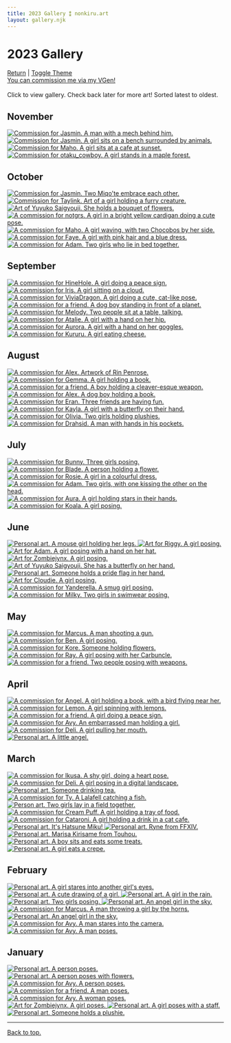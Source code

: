 ```yaml
---
title: 2023 Gallery ⁑ nonkiru.art
layout: gallery.njk
---
```

<!-- bulk resize 300 height -->
<h1>2023 Gallery</h1>
<a href="/art/">Return</a> | <a href="#" id="theme-toggle" onclick="modeSwitcher()">Toggle Theme</a>
<br><a href="https://vgen.co/nonkiru">You can commission me via my VGen!</a>
<br>
<br>Click to view gallery. Check back later for more art! Sorted latest to oldest.
<div class="gallery">
<h2>November</h2>
<a href="../assets/artwork/2023/graham.png" data-fancybox="gallery" data-caption="Commission for Marcus. A man with a mech behind him.">
    <img src="../assets/artwork/2023/low/graham.png" alt="Commission for Jasmin. A man with a mech behind him." />
</a>

<a href="../assets/artwork/2023/jasmin_2.png" data-fancybox="gallery" data-caption="Commission for Jasmin. A girl sits on a bench surrounded by animals.">
    <img src="../assets/artwork/2023/low/jasmin_2.png" alt="Commission for Jasmin. A girl sits on a bench surrounded by animals." />
</a>

<a href="../assets/artwork/2023/maho.png" data-fancybox="gallery" data-caption="Commission for Maho. A girl sits at a cafe at sunset.">
    <img src="../assets/artwork/2023/low/maho.png" alt="Commission for Maho. A girl sits at a cafe at sunset." />
</a>

<a href="../assets/artwork/2023/otaku.png" data-fancybox="gallery" data-caption="Commission for otaku_cowboy. A girl stands in a maple forest.">
    <img src="../assets/artwork/2023/low/otaku.png" alt="Commission for otaku_cowboy. A girl stands in a maple forest." />
</a>

<h2>October</h2>
<a href="../assets/artwork/2023/jasmin.png" data-fancybox="gallery" data-caption="Commission for Jasmin. Two Miqo'te embrace each other.">
    <img src="../assets/artwork/2023/low/jasmin.png" alt="Commission for Jasmin. Two Miqo'te embrace each other." />
</a>

<a href="../assets/artwork/2023/taylink.png" data-fancybox="gallery" data-caption="Commission for Taylink. Art of a girl holding a furry creature.">
    <img src="../assets/artwork/2023/low/taylink.png" alt="Commission for Taylink. Art of a girl holding a furry creature." />
</a>

<a href="../assets/artwork/2023/yuyuko_2.png" data-fancybox="gallery" data-caption="Art of Yuyuko Saigyouji. She holds a bouquet of flowers.">
    <img src="../assets/artwork/2023/low/yuyuko_2.png" alt="Art of Yuyuko Saigyouji. She holds a bouquet of flowers." />
</a>

<a href="../assets/artwork/2023/notgrs.png" data-fancybox="gallery" data-caption="A commission for notgrs. A girl in a bright yellow cardigan doing a cute pose.">
    <img src="../assets/artwork/2023/low/notgrs.png" alt="A commission for notgrs. A girl in a bright yellow cardigan doing a cute pose." />
</a>

<a href="../assets/artwork/2023/ramen.png" data-fancybox="gallery" data-caption="A commission for Maho. A girl waving, with two Chocobos by her side.">
    <img src="../assets/artwork/2023/low/ramen.png" alt="A commission for Maho. A girl waving, with two Chocobos by her side." />
</a>

<a href="../assets/artwork/2023/faye.png" data-fancybox="gallery" data-caption="A commission for Faye. A girl with pink hair and a blue dress.">
    <img src="../assets/artwork/2023/low/faye.png" alt="A commission for Faye. A girl with pink hair and a blue dress."/>
</a>

<a href="../assets/artwork/2023/adam_4.png" data-fancybox="gallery" data-caption="A commission for Adam. Two girls who lie in bed together.">
    <img src="../assets/artwork/2023/low/adam_4.png" alt="A commission for Adam. Two girls who lie in bed together."/>
</a>

<h2>September</h2>
<a href="../assets/artwork/2023/hine.png" data-fancybox="gallery" data-caption="A commission for HineHole. A girl doing a peace sign.">
    <img src="../assets/artwork/2023/low/hine.png" alt="A commission for HineHole. A girl doing a peace sign."/>
</a>

<a href="../assets/artwork/2023/iris.png" data-fancybox="gallery" data-caption="A commission for Iris. A girl sitting on a cloud.">
    <img src="../assets/artwork/2023/low/iris.png" alt="A commission for Iris. A girl sitting on a cloud."/>
</a>

<a href="../assets/artwork/2023/vivia.png" data-fancybox="gallery" data-caption="A commission for ViviaDragon. A girl doing a cute, cat-like pose.">
    <img src="../assets/artwork/2023/low/vivia.png" alt="A commission for ViviaDragon. A girl doing a cute, cat-like pose."/>
</a>

<a href="../assets/artwork/2023/ryuji.png" data-fancybox="gallery" data-caption="A commission for a friend. A dog boy standing in front of a planet.">
    <img src="../assets/artwork/2023/low/ryuji.png" alt="A commission for a friend. A dog boy standing in front of a planet."/>
</a>

<a href="../assets/artwork/2023/melody.png" data-fancybox="gallery" data-caption="A commission for Melody. Two people sit at a table, talking.">
    <img src="../assets/artwork/2023/low/melody.png" alt="A commission for Melody. Two people sit at a table, talking."/>
</a>

<a href="../assets/artwork/2023/atalie.png" data-fancybox="gallery" data-caption="A commission for Atalie. A girl with a hand on her hip.">
    <img src="../assets/artwork/2023/low/atalie.png" alt="A commission for Atalie. A girl with a hand on her hip."/>
</a>

<a href="../assets/artwork/2023/aurora.png" data-fancybox="gallery" data-caption="A commission for Aurora. A girl with a hand on her goggles.">
    <img src="../assets/artwork/2023/low/aurora.png" alt="A commission for Aurora. A girl with a hand on her goggles."/>
</a>

<a href="../assets/artwork/2023/kururu.png" data-fancybox="gallery" data-caption="A commission for Kururu. A girl eating cheese.">
    <img src="../assets/artwork/2023/low/kururu.png" alt="A commission for Kururu. A girl eating cheese."/>
</a>

<h2>August</h2>
<a href="../assets/artwork/2023/rin.png" data-fancybox="gallery" data-caption="A commission for Alex. Artwork of Rin Penrose.">
    <img src="../assets/artwork/2023/low/rin.png" alt="A commission for Alex. Artwork of Rin Penrose."/>
</a>

<a href="../assets/artwork/2023/gemma.png" data-fancybox="gallery" data-caption="A commission for Gemma. A girl holding a book.">
    <img src="../assets/artwork/2023/low/gemma.png" alt="A commission for Gemma. A girl holding a book."/>
</a>

<a href="../assets/artwork/2023/ethan.png" data-fancybox="gallery" data-caption="A commission for a friend. A boy holding a cleaver-esque weapon.">
    <img src="../assets/artwork/2023/low/ethan.png" alt="A commission for a friend. A boy holding a cleaver-esque weapon."/>
</a>

<a href="../assets/artwork/2023/alex.png" data-fancybox="gallery" data-caption="A commission for Alex. A dog boy holding a book.">
    <img src="../assets/artwork/2023/low/alex.png" alt="A commission for Alex. A dog boy holding a book."/>
</a>

<a href="../assets/artwork/2023/eran.png" data-fancybox="gallery" data-caption="A commission for Eran. Three friends are having fun.">
    <img src="../assets/artwork/2023/low/eran.png" alt="A commission for Eran. Three friends are having fun."/>
</a>

<a href="../assets/artwork/2023/kayla.png" data-fancybox="gallery" data-caption="A commission for Kayla. A girl with a butterfly on their hand.">
    <img src="../assets/artwork/2023/low/kayla.png" alt="A commission for Kayla. A girl with a butterfly on their hand."/>
</a>

<a href="../assets/artwork/2023/sanrio.png" data-fancybox="gallery" data-caption="A commission for Olivia. Two girls holding plushies.">
    <img src="../assets/artwork/2023/low/sanrio.png" alt="A commission for Olivia. Two girls holding plushies."/>
</a>

<a href="../assets/artwork/2023/drahsid.png" data-fancybox="gallery" data-caption="A commission for Drahsid. A man with hands in his pockets.">
    <img src="../assets/artwork/2023/low/drahsid.png" alt="A commission for Drahsid. A man with hands in his pockets."/>
</a>

<h2>July</h2>
<a href="../assets/artwork/2023/bunny.png" data-fancybox="gallery" data-caption="A commission for Bunny. Three girls posing.">
    <img src="../assets/artwork/2023/low/bunny.png" alt="A commission for Bunny. Three girls posing."/>
</a>

<a href="../assets/artwork/2023/blade.png" data-fancybox="gallery" data-caption="A commission for Blade. A person holding a flower.">
    <img src="../assets/artwork/2023/low/blade.png" alt="A commission for Blade. A person holding a flower."/>
</a>

<a href="../assets/artwork/2023/rosie.png" data-fancybox="gallery" data-caption="A commission for Rosie. A girl in a colourful dress.">
    <img src="../assets/artwork/2023/low/rosie.png" alt="A commission for Rosie. A girl in a colourful dress."/>
</a>

<a href="../assets/artwork/2023/adam_3.png" data-fancybox="gallery" data-caption="A commission for Adam. Two girls, with one kissing the other on the head.">
    <img src="../assets/artwork/2023/low/adam_3.png" alt="A commission for Adam. Two girls, with one kissing the other on the head.""/>
</a>

<a href="../assets/artwork/2023/aura.png" data-fancybox="gallery" data-caption="A commission for Aura. A girl holding stars in their hands.">
    <img src="../assets/artwork/2023/low/aura.png" alt="A commission for Aura. A girl holding stars in their hands."/>
</a>

<a href="../assets/artwork/2023/koala.png" data-fancybox="gallery" data-caption="A commission for Koala. A girl posing.">
    <img src="../assets/artwork/2023/low/koala.png" alt="A commission for Koala. A girl posing."/>
</a>

<h2>June</h2>
<a href="../assets/artwork/2023/mouse.png" data-fancybox="gallery" data-caption="Personal art. A mouse girl holding her legs.">
    <img src="../assets/artwork/2023/low/mouse.png" alt="Personal art. A mouse girl holding her legs."/>
</a>

<a href="../assets/artwork/2023/riggy.png" data-fancybox="gallery" data-caption="Art for Riggy. A girl posing.">
    <img src="../assets/artwork/2023/low/riggy.png" alt="Art for Riggy. A girl posing."/>
</a>

<a href="../assets/artwork/2023/adam.png" data-fancybox="gallery" data-caption="Art for Adam. A girl posing with a hand on her hat.">
    <img src="../assets/artwork/2023/low/adam.png" alt="Art for Adam. A girl posing with a hand on her hat."/>
</a>

<a href="../assets/artwork/2023/izumi.png" data-fancybox="gallery" data-caption="Art for Zombiejynx. A girl posing.">
    <img src="../assets/artwork/2023/low/izumi.png" alt="Art for Zombiejynx. A girl posing."/>
</a>

<a href="../assets/artwork/2023/yuyuko.png" data-fancybox="gallery" data-caption="Art of Yuyuko Saigyouji. She has a butterfly on her hand.">
    <img src="../assets/artwork/2023/low/yuyuko.png" alt="Art of Yuyuko Saigyouji. She has a butterfly on her hand."/>
</a>

<a href="../assets/artwork/2023/pride.png" data-fancybox="gallery" data-caption="Personal art. Someone holds a pride flag in her hand.">
    <img src="../assets/artwork/2023/low/pride.png" alt="Personal art. Someone holds a pride flag in her hand."/>
</a>

<a href="../assets/artwork/2023/miyoki.png" data-fancybox="gallery" data-caption="Art for Cloudie. A girl posing.">
    <img src="../assets/artwork/2023/low/miyoki.png" alt="Art for Cloudie. A girl posing."/>
</a>

<a href="../assets/artwork/2023/yanderella.png" data-fancybox="gallery" data-caption="A commission for Yanderella. A smug girl posing.">
    <img src="../assets/artwork/2023/low/yanderella.png" alt="A commission for Yanderella. A smug girl posing."/>
</a>

<a href="../assets/artwork/2023/milky.png" data-fancybox="gallery" data-caption="A commission for Milky. Two girls in swimwear posing." >
    <img src="../assets/artwork/2023/low/milky.png" alt="A commission for Milky. Two girls in swimwear posing."/>
</a>

<h2>May</h2>
<a href="../assets/artwork/2023/marcus.png" data-fancybox="gallery" data-caption="A commission for Marcus. A man shooting a gun.">
    <img src="../assets/artwork/2023/low/marcus.png" alt="A commission for Marcus. A man shooting a gun."/>
</a>

<a href="../assets/artwork/2023/ben.png" data-fancybox="gallery" data-caption="A commission for Ben. A girl posing.">
    <img src="../assets/artwork/2023/low/ben.png" alt="A commission for Ben. A girl posing."/>
</a>

<a href="../assets/artwork/2023/kore.png" data-fancybox="gallery" data-caption="A commission for Kore. Someone holding flowers.">
    <img src="../assets/artwork/2023/low/kore.png" alt="A commission for Kore. Someone holding flowers."/>
</a>

<a href="../assets/artwork/2023/ray.png" data-fancybox="gallery" data-caption="A commission for Ray. A girl posing with her Carbuncle.">
    <img src="../assets/artwork/2023/low/ray.png" alt="A commission for Ray. A girl posing with her Carbuncle."/>
</a>

<a href="../assets/artwork/2023/liam.png" data-fancybox="gallery" data-caption="A commission for a friend. Two people posing with weapons.">
    <img src="../assets/artwork/2023/low/liam.png" alt="A commission for a friend. Two people posing with weapons."/>
</a>

<h2>April</h2>
<a href="../assets/artwork/2023/angel.png" data-fancybox="gallery" data-caption="A commission for Angel. A girl holding a book, with a bird flying near her.">
    <img src="../assets/artwork/2023/low/angel.png" alt="A commission for Angel. A girl holding a book, with a bird flying near her."/>
</a>

<a href="../assets/artwork/2023/lemon.png" data-fancybox="gallery" data-caption="A commission for Lemon. A girl spinning with lemons.">
    <img src="../assets/artwork/2023/low/lemon.png" alt="A commission for Lemon. A girl spinning with lemons."/>
</a>

<a href="../assets/artwork/2023/mezuki.png" data-fancybox="gallery" data-caption="A commission for a friend. A girl doing a peace sign.">
    <img src="../assets/artwork/2023/low/mezuki.png" alt="A commission for a friend. A girl doing a peace sign."/>
</a>

<a href="../assets/artwork/2023/avyvoksis.png" data-fancybox="gallery" data-caption="A commission for Avy. An embarrassed man holding a girl.">
    <img src="../assets/artwork/2023/low/avyvoksis.png" alt="A commission for Avy. An embarrassed man holding a girl."/>
</a>

<a href="../assets/artwork/2023/deli.png" data-fancybox="gallery" data-caption="A commission for Deli. A girl pulling her mouth.">
    <img src="../assets/artwork/2023/low/deli.png" alt="A commission for Deli. A girl pulling her mouth."/>
</a>

<a href="../assets/artwork/2023/maron.png" data-fancybox="gallery" data-caption="Personal art. A little angel.">
    <img src="../assets/artwork/2023/low/maron.png" alt="Personal art. A little angel."/>
</a>

<h2>March</h2>
<a href="../assets/artwork/2023/ikusa.png" data-fancybox="gallery" data-caption="A commission for Ikusa. A shy girl, doing a heart pose.">
    <img src="../assets/artwork/2023/low/ikusa.png" alt="A commission for Ikusa. A shy girl, doing a heart pose."/>
</a>

<a href="../assets/artwork/2023/deli_low.png" data-fancybox="gallery" data-caption="A commission for Deli. A girl posing in a digital landscape.">
    <img src="../assets/artwork/2023/low/deli_low.png" alt="A commission for Deli. A girl posing in a digital landscape."/>
</a>

<a href="../assets/artwork/2023/tea.png" data-fancybox="gallery" data-caption="Personal art. Someone drinking tea.">
    <img src="../assets/artwork/2023/low/tea.png" alt="Personal art. Someone drinking tea."/>
</a>

<a href="../assets/artwork/2023/ty.png" data-fancybox="gallery" data-caption="A commission for Ty. A Lalafell catching a fish.">
    <img src="../assets/artwork/2023/low/ty.png" alt="A commission for Ty. A Lalafell catching a fish."/>
</a>

<a href="../assets/artwork/2023/lesbians.png" data-fancybox="gallery" data-caption="Person art. Two girls lay in a field together.">
    <img src="../assets/artwork/2023/low/lesbians.png" alt="Person art. Two girls lay in a field together."/>
</a>

<a href="../assets/artwork/2023/cream_puff.png" data-fancybox="gallery" data-caption="A commission for Cream Puff. A girl holding a tray of food." >
    <img src="../assets/artwork/2023/low/cream_puff.png" alt="A commission for Cream Puff. A girl holding a tray of food."/>
</a>

<a href="../assets/artwork/2023/cataroni.png" data-fancybox="gallery" data-caption="A commission for Cataroni. A girl holding a drink in a cat cafe.">
    <img src="../assets/artwork/2023/low/cataroni.png" alt="A commission for Cataroni. A girl holding a drink in a cat cafe."/>
</a>

<a href="../assets/artwork/2023/digitallightsmiku.png" data-fancybox="gallery" data-caption="Personal art. It's Hatsune Miku!">
    <img src="../assets/artwork/2023/low/digitallightsmiku.png" alt="Personal art. It's Hatsune Miku!"/>
</a>

<a href="../assets/artwork/2023/ryne.png" data-fancybox="gallery" data-caption="Personal art. Ryne from FFXIV.">
    <img src="../assets/artwork/2023/low/ryne.png" alt="Personal art. Ryne from FFXIV."/>
</a>

<a href="../assets/artwork/2023/marisa.png" data-fancybox="gallery" data-caption="Personal art. Marisa Kirisame from Touhou.">
    <img src="../assets/artwork/2023/low/marisa.png" alt="Personal art. Marisa Kirisame from Touhou."/>
</a>

<a href="../assets/artwork/2023/kou.png" data-fancybox="gallery" data-caption="Personal art. A boy sits and eats some treats.">
    <img src="../assets/artwork/2023/low/kou.png" alt="Personal art. A boy sits and eats some treats."/>
</a>

<a href="../assets/artwork/2023/umemi.png" data-fancybox="gallery" data-caption="Personal art. A girl eats a crepe.">
    <img src="../assets/artwork/2023/low/umemi.png" alt="Personal art. A girl eats a crepe."/>
</a>

<h2>February</h2>
<a href="../assets/artwork/2023/intoxicated.png" data-fancybox="gallery" data-caption="Personal art. A girl stares into another girl's eyes.">
    <img src="../assets/artwork/2023/low/intoxicated.png" alt="Personal art. A girl stares into another girl's eyes."/>
</a>

<a href="../assets/artwork/2023/umemi_old.png" data-fancybox="gallery" data-caption="Personal art. A cute drawing of a girl.">
    <img src="../assets/artwork/2023/low/umemi_old.png" alt="Personal art. A cute drawing of a girl."/>
</a>

<a href="../assets/artwork/2023/brolly.png" data-fancybox="gallery" data-caption="Personal art. A girl in the rain.">
    <img src="../assets/artwork/2023/low/brolly.png" alt="Personal art. A girl in the rain."/>
</a>

<a href="../assets/artwork/2023/devil.png" data-fancybox="gallery" data-caption="Personal art. Two girls posing.">
    <img src="../assets/artwork/2023/low/devil.png" alt="Personal art. Two girls posing."/>
</a>

<a href="../assets/artwork/2023/angel_2.png" data-fancybox="gallery" data-caption="Personal art. An angel girl in the sky.">
    <img src="../assets/artwork/2023/low/angel_2.png" alt="Personal art. An angel girl in the sky."/>
</a>

<a href="../assets/artwork/2023/trollface.png" data-fancybox="gallery" data-caption="A commission for Marcus. A man throwing a girl by the horns.">
    <img src="../assets/artwork/2023/low/trollface.png" alt="A commission for Marcus. A man throwing a girl by the horns."/>
</a>

<a href="../assets/artwork/2023/maron_2.png" data-fancybox="gallery" data-caption="Personal art. An angel girl in the sky.">
    <img src="../assets/artwork/2023/low/maron_2.png" alt="Personal art. An angel girl in the sky."/>
</a>

<a href="../assets/artwork/2023/rom.png" data-fancybox="gallery" data-caption="A commission for Avy. A man stares into the camera.">
    <img src="../assets/artwork/2023/low/rom.png" alt="A commission for Avy. A man stares into the camera."/>
</a>

<a href="../assets/artwork/2023/dan.png" data-fancybox="gallery" data-caption="A commission for Avy. A man poses.">
    <img src="../assets/artwork/2023/low/dan.png" alt="A commission for Avy. A man poses."/>
</a>

<h2>January</h2>
<a href="../assets/artwork/2023/jupiter.png" data-fancybox="gallery" data-caption="Personal art. A person poses.">
    <img src="../assets/artwork/2023/low/jupiter.png" alt="Personal art. A person poses."/>
</a>

<a href="../assets/artwork/2023/non.png" data-fancybox="gallery" data-caption="Personal art. A person poses with flowers." >
    <img src="../assets/artwork/2023/low/non.png" alt="Personal art. A person poses with flowers."/>
</a>

<a href="../assets/artwork/2023/myu.png" data-fancybox="gallery" data-caption="A commission for Avy. A person poses.">
    <img src="../assets/artwork/2023/low/myu.png" alt="A commission for Avy. A person poses."/>
</a>

<a href="../assets/artwork/2023/naruto.png" data-fancybox="gallery" data-caption="A commission for a friend. A man poses.">
    <img src="../assets/artwork/2023/low/naruto.png" alt="A commission for a friend. A man poses."/>
</a>

<a href="../assets/artwork/2023/poshushu.png" data-fancybox="gallery" data-caption="A commission for Avy. A woman poses.">
    <img src="../assets/artwork/2023/low/poshushu.png" alt="A commission for Avy. A woman poses."/>
</a>

<a href="../assets/artwork/2023/jynx.png" data-fancybox="gallery" data-caption="Art for Zombiejynx. A girl poses.">
    <img src="../assets/artwork/2023/low/jynx.png" alt="Art for Zombiejynx. A girl poses."/>
</a>

<a href="../assets/artwork/2023/emmadreamdreamer.png" data-fancybox="gallery" data-caption="Personal art. A girl poses with a staff.">
    <img src="../assets/artwork/2023/low/emmadreamdreamer.png" alt="Personal art. A girl poses with a staff."/>
</a>

<a href="../assets/artwork/2023/sillynon.png" data-fancybox="gallery" data-caption="Personal art. Someone holds a plushie.">
    <img src="../assets/artwork/2023/low/sillynon.png" alt="Personal art. Someone holds a plushie."/>
</a>
</div>

<hr>
<a href="#">Back to top.</a>